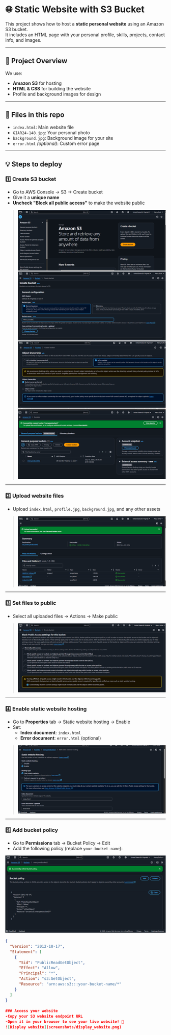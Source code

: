 # 🌐 Static Website with S3 Bucket

This project shows how to host a **static personal website** using an Amazon S3 bucket.  
It includes an HTML page with your personal profile, skills, projects, contact info, and images.

---

## 🚀 Project Overview

We use:
- **Amazon S3** for hosting
- **HTML & CSS** for building the website
- Profile and background images for design

---

## 📄 Files in this repo

- `index.html`: Main website file
- `GIAR24-148.jpg`: Your personal photo
- `background.jpg`: Background image for your site
- `error.html` *(optional)*: Custom error page

---

## 💡 Steps to deploy

### 1️⃣ Create S3 bucket

- Go to AWS Console → S3 → Create bucket
- Give it a **unique name**
- **Uncheck "Block all public access"** to make the website public

> ![Create bucket screenshot](Screenshots/create_bucket1.png)
  ![Create bucket screenshot](Screenshots/create_bucket2.png)
  ![Create bucket screenshot](Screenshots/create_bucket3.png)
  ![Create bucket screenshot](Screenshots/create_bucket4.png)
  

---

### 2️⃣ Upload website files

- Upload `index.html`, `profile.jpg`, `background.jpg`, and any other assets

> ![Upload files screenshot](screenshots/upload_files.png)

---

### 3️⃣ Set files to public

- Select all uploaded files → Actions → Make public

> ![Make public screenshot](screenshots/make_public.png)

---

### 4️⃣ Enable static website hosting

- Go to **Properties** tab → Static website hosting → Enable
- Set:
  - **Index document**: `index.html`
  - **Error document**: `error.html` (optional)

> ![Static hosting screenshot](screenshots/static_hosting.png)

---

### 5️⃣ Add bucket policy

- Go to **Permissions** tab → Bucket Policy → Edit
- Add the following policy (replace `your-bucket-name`):

 ![Bucket Policy](screenshots/Bucket_Policy.png)

```json
{
  "Version": "2012-10-17",
  "Statement": [
    {
      "Sid": "PublicReadGetObject",
      "Effect": "Allow",
      "Principal": "*",
      "Action": "s3:GetObject",
      "Resource": "arn:aws:s3:::your-bucket-name/*"
    }
  ]
}

### Access your website
-Copy your S3 website endpoint URL
-Open it in your browser to see your live website! 🎉
![Display website](screenshots/display_website.png)